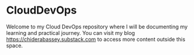 # CloudDevOps
Welcome to my Cloud DevOps repository where I will be documenting my learning and practical journey.
You can visit my blog https://chiderabassey.substack.com to access more content outside this space.
